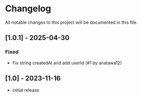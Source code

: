 # Changelog

All notable changes to this project will be documented in this file.

## [1.0.1] - 2025-04-30

### Fixed

- Fix string createdAt and add userId (#1 by anatawa12)

## [1.0] - 2023-11-16

- initial release
